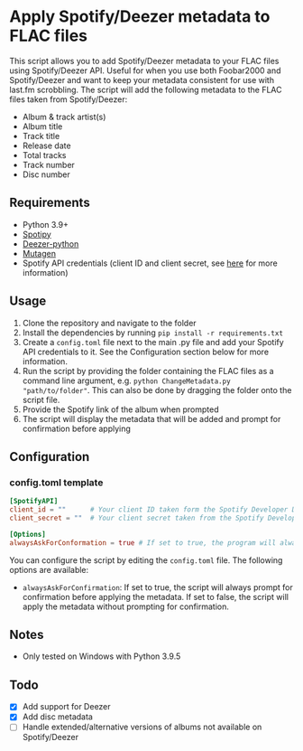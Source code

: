 # Apply Spotify/Deezer metadata to FLAC files

This script allows you to add Spotify/Deezer metadata to your FLAC files using Spotify/Deezer API. Useful for when you use both Foobar2000 and Spotify/Deezer and want to keep your metadata consistent for use with last.fm scrobbling. The script will add the following metadata to the FLAC files taken from Spotify/Deezer:

- Album & track artist(s)
- Album title
- Track title
- Release date
- Total tracks
- Track number
- Disc number

## Requirements

- Python 3.9+
- [Spotipy](https://pypi.org/project/spotipy/)
- [Deezer-python](https://pypi.org/project/deezer-python/)
- [Mutagen](https://pypi.org/project/mutagen/)
- Spotify API credentials (client ID and client secret, see [here](https://developer.spotify.com/dashboard/applications) for more information)

## Usage

1. Clone the repository and navigate to the folder
2. Install the dependencies by running `pip install -r requirements.txt`
3. Create a `config.toml` file next to the main .py file and add your Spotify API credentials to it. See the Configuration section below for more information.
4. Run the script by providing the folder containing the FLAC files as a command line argument, e.g. `python ChangeMetadata.py "path/to/folder"`. This can also be done by dragging the folder onto the script file.
5. Provide the Spotify link of the album when prompted
6. The script will display the metadata that will be added and prompt for confirmation before applying

## Configuration

### config.toml template

```toml
[SpotifyAPI]
client_id = ""      # Your client ID taken form the Spotify Developer Dashboard
client_secret = ""  # Your client secret taken from the Spotify Developer Dashboard

[Options]
alwaysAskForConformation = true # If set to true, the program will always ask for confirmation before applying the metadata changes
```

You can configure the script by editing the `config.toml` file. The following options are available:

- `alwaysAskForConfirmation`: If set to true, the script will always prompt for confirmation before applying the metadata. If set to false, the script will apply the metadata without prompting for confirmation.

## Notes

- Only tested on Windows with Python 3.9.5

## Todo

- [x] Add support for Deezer
- [x] Add disc metadata
- [ ] Handle extended/alternative versions of albums not available on Spotify/Deezer
